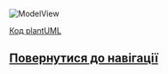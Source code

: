 ![ModelView](http://www.plantuml.com/plantuml/proxy?idx=0&src=https://raw.githubusercontent.com/teramont/databaseQuestioning/master/Information/Diagrams/ERM/ERMv1.1.pu)


[Код plantUML](https://github.com/teramont/databaseQuestioning/blob/master/Information/Diagrams/ERM/ERMv1.1.pu)
## [Повернутися до навігації](https://github.com/teramont/databaseQuestioning/blob/master/Information/navigation.md)
